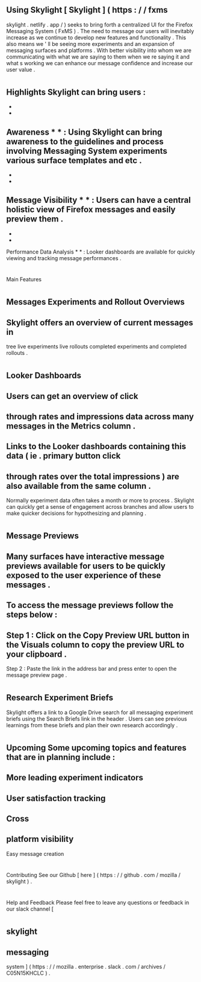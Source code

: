 #
Using
Skylight
[
Skylight
]
(
https
:
/
/
fxms
-
skylight
.
netlify
.
app
/
)
seeks
to
bring
forth
a
centralized
UI
for
the
Firefox
Messaging
System
(
FxMS
)
.
The
need
to
message
our
users
will
inevitably
increase
as
we
continue
to
develop
new
features
and
functionality
.
This
also
means
we
'
ll
be
seeing
more
experiments
and
an
expansion
of
messaging
surfaces
and
platforms
.
With
better
visibility
into
whom
we
are
communicating
with
what
we
are
saying
to
them
when
we
re
saying
it
and
what
s
working
we
can
enhance
our
message
confidence
and
increase
our
user
value
.
#
#
Highlights
Skylight
can
bring
users
:
-
*
*
Awareness
*
*
:
Using
Skylight
can
bring
awareness
to
the
guidelines
and
process
involving
Messaging
System
experiments
various
surface
templates
and
etc
.
-
*
*
Message
Visibility
*
*
:
Users
can
have
a
central
holistic
view
of
Firefox
messages
and
easily
preview
them
.
-
*
*
Performance
Data
Analysis
*
*
:
Looker
dashboards
are
available
for
quickly
viewing
and
tracking
message
performances
.
#
#
Main
Features
#
#
#
Messages
Experiments
and
Rollout
Overviews
-
Skylight
offers
an
overview
of
current
messages
in
-
tree
live
experiments
live
rollouts
completed
experiments
and
completed
rollouts
.
#
#
#
Looker
Dashboards
-
Users
can
get
an
overview
of
click
-
through
rates
and
impressions
data
across
many
messages
in
the
Metrics
column
.
-
Links
to
the
Looker
dashboards
containing
this
data
(
ie
.
primary
button
click
-
through
rates
over
the
total
impressions
)
are
also
available
from
the
same
column
.
-
Normally
experiment
data
often
takes
a
month
or
more
to
process
.
Skylight
can
quickly
get
a
sense
of
engagement
across
branches
and
allow
users
to
make
quicker
decisions
for
hypothesizing
and
planning
.
#
#
#
Message
Previews
-
Many
surfaces
have
interactive
message
previews
available
for
users
to
be
quickly
exposed
to
the
user
experience
of
these
messages
.
-
To
access
the
message
previews
follow
the
steps
below
:
-
Step
1
:
Click
on
the
Copy
Preview
URL
button
in
the
Visuals
column
to
copy
the
preview
URL
to
your
clipboard
.
-
Step
2
:
Paste
the
link
in
the
address
bar
and
press
enter
to
open
the
message
preview
page
.
#
#
#
Research
Experiment
Briefs
-
Skylight
offers
a
link
to
a
Google
Drive
search
for
all
messaging
experiment
briefs
using
the
Search
Briefs
link
in
the
header
.
Users
can
see
previous
learnings
from
these
briefs
and
plan
their
own
research
accordingly
.
#
#
Upcoming
Some
upcoming
topics
and
features
that
are
in
planning
include
:
-
More
leading
experiment
indicators
-
User
satisfaction
tracking
-
Cross
-
platform
visibility
-
Easy
message
creation
#
#
Contributing
See
our
Github
[
here
]
(
https
:
/
/
github
.
com
/
mozilla
/
skylight
)
.
#
#
Help
and
Feedback
Please
feel
free
to
leave
any
questions
or
feedback
in
our
slack
channel
[
#
skylight
-
messaging
-
system
]
(
https
:
/
/
mozilla
.
enterprise
.
slack
.
com
/
archives
/
C05N15KHCLC
)
.
